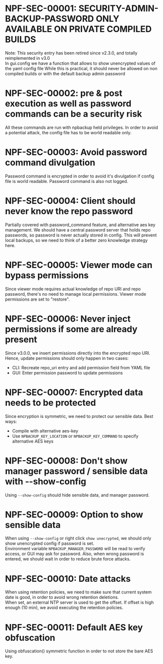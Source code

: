 # NPF-SEC-00001: SECURITY-ADMIN-BACKUP-PASSWORD ONLY AVAILABLE ON PRIVATE COMPILED BUILDS

Note: This security entry has been retired since v2.3.0, and totally reimplemented in v3.0  
In gui.config we have a function that allows to show unencrypted values of the yaml config file
While this is practical, it should never be allowed on non compiled builds or with the default backup admin password

# NPF-SEC-00002: pre & post execution as well as password commands can be a security risk

All these commands are run with npbackup held privileges.
In order to avoid a potential attack, the config file has to be world readable only.

# NPF-SEC-00003: Avoid password command divulgation

Password command is encrypted in order to avoid it's divulgation if config file is world readable.
Password command is also not logged.

# NPF-SEC-00004: Client should never know the repo password

Partially covered with password_command feature, and alternative aes key management.
We should have a central password server that holds repo passwords, so password is never actually stored in config.
This will prevent local backups, so we need to think of a better zero knowledge strategy here.

# NPF-SEC-00005: Viewer mode can bypass permissions

Since viewer mode requires actual knowledge of repo URI and repo password, there's no need to manage local permissions.
Viewer mode permissions are set to "restore".

# NPF-SEC-00006: Never inject permissions if some are already present

Since v3.0.0, we insert permissions directly into the encrypted repo URI.
Hence, update permissions should only happen in two cases:
- CLI: Recreate repo_uri entry and add permission field from YAML file
- GUI: Enter permission password to update permissions

# NPF-SEC-00007: Encrypted data needs to be protected

Since encryption is symmetric, we need to protect our sensible data.
Best ways:
- Compile with alternative aes-key
- Use `NPBACKUP_KEY_LOCATION` or `NPBACKUP_KEY_COMMAND` to specify alternative AES keys

# NPF-SEC-00008: Don't show manager password / sensible data with --show-config

Using `--show-config` should hide sensible data, and manager password.

# NPF-SEC-00009: Option to show sensible data

When using `--show-config` or right click `show unecrypted`, we should only show unencrypted config if password is set.  
Environment variable `NPBACKUP_MANAGER_PASSWORD` will be read to verify access, or GUI may ask for password.
Also, when wrong password is entered, we should wait in order to reduce brute force attacks.

# NPF-SEC-00010: Date attacks

When using retention policies, we need to make sure that current system date is good, in order to avoid wrong retention deletions.  
When set, an external NTP server is used to get the offset. If offset is high enough (10 min), we avoid executing the retention policies.

# NPF-SEC-00011: Default AES key obfuscation

Using obfuscation() symmetric function in order to not store the bare AES key.